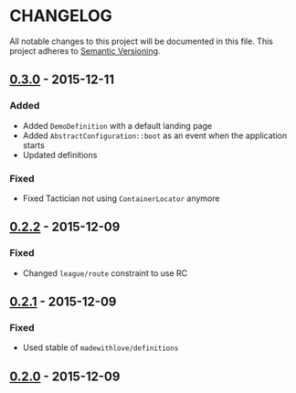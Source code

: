 # CHANGELOG
All notable changes to this project will be documented in this file.
This project adheres to [Semantic Versioning](http://semver.org/).

## [0.3.0] - 2015-12-11

### Added
- Added `DemoDefinition` with a default landing page
- Added `AbstractConfiguration::boot` as an event when the application starts
- Updated definitions

### Fixed
- Fixed Tactician not using `ContainerLocator` anymore

## [0.2.2] - 2015-12-09

### Fixed
- Changed `league/route` constraint to use RC

## [0.2.1] - 2015-12-09

### Fixed
- Used stable of `madewithlove/definitions`

## [0.2.0] - 2015-12-09

### Changed
- Split definitions to [madewithlove/definitions](https://github.com/madewithlove/definitions)

## [0.1.0] - 2015-12-08

### Added
- Initial version

[0.3.0]: https://github.com/madewithlove/glue/compare/0.2.2...0.3.0
[0.2.2]: https://github.com/madewithlove/glue/compare/0.2.1...0.2.2
[0.2.1]: https://github.com/madewithlove/glue/compare/0.2.0...0.2.1
[0.2.0]: https://github.com/madewithlove/glue/compare/0.1.0...0.2.0
[0.1.0]: https://github.com/madewithlove/glue/compare/9c902a46b888fd1abaf080496636e62d5c27a51b...0.1.0
